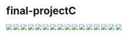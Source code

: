 # final-projectC
<img src="https://github.com/hankug1234/projectC-final/assets/44136525/b49b8256-581b-4eca-9c28-d73aee032528">
<img src="https://github.com/hankug1234/projectC-final/assets/44136525/f8e4277c-4ddf-473a-8590-c1e1e7b4d2e2">
<img src="https://github.com/hankug1234/projectC-final/assets/44136525/807d3f65-00ff-487b-bb07-0ff0c70c5521">
<img src="https://github.com/hankug1234/projectC-final/assets/44136525/a260f48d-8c1f-40a7-baa7-4f3c261bb5eb">
<img src="https://github.com/hankug1234/projectC-final/assets/44136525/dfde03f6-fa7d-49b9-b363-3b8a1528b4ae">
<img src="https://github.com/hankug1234/projectC-final/assets/44136525/2fd7d2a5-d5ea-4799-8c8a-c8e4fc365da8">
<img src="https://github.com/hankug1234/projectC-final/assets/44136525/05e747b1-ffa5-4ce9-a816-5a0c962fca01">
<img src="https://github.com/hankug1234/projectC-final/assets/44136525/46f3b75b-60ae-461a-9336-1f26c615e485">
<img src="https://github.com/hankug1234/projectC-final/assets/44136525/9acd2323-6c02-45eb-b22a-d3c476c274f3">
<img src="https://github.com/hankug1234/projectC-final/assets/44136525/fcc7dec2-20c0-4a8d-adb6-83ced08e5072">
<img src="https://github.com/hankug1234/projectC-final/assets/44136525/e3c564c8-5937-4e9a-8f0d-989fe0053892">
<img src="https://github.com/hankug1234/projectC-final/assets/44136525/a57e5b24-98d3-4628-9f04-2a6ed5474bad">
<img src="https://github.com/hankug1234/projectC-final/assets/44136525/b6b2fb3e-bda3-46b3-ae41-622c8361fecd">
<img src="https://github.com/hankug1234/projectC-final/assets/44136525/1341ebbe-dde1-4b54-863f-30bde32e57d9">
<img src="https://github.com/hankug1234/projectC-final/assets/44136525/8aea8fea-d784-44df-a5a9-3b8601cfe11c">
<img src="https://github.com/hankug1234/projectC-final/assets/44136525/ac6f173f-5410-4901-ba8e-992e00a0ec82">
